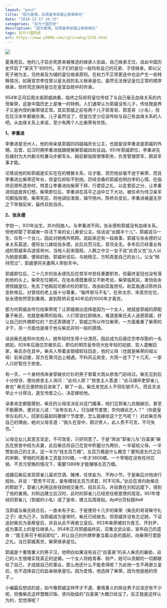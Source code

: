 ```yaml
---
layout: "post"
title: "因为爱情，后周皇帝郭威让柴荣继位"
date: "2018-12-17 16:15"
categories: "五代十国历史"
description: "因为爱情，后周皇帝郭威让柴荣继位"
tags: 五代十国历史
url: https://www.y5000.com/zgls/wdsg/2316.html
---
```






[![](https://img.y5000.com/uploads/allimg/160413/4-160413003Fc11.jpg)](https://www.y5000.com)

夏禹死后，他的儿子启杀死原来被推选的继承人伯益，自己继承王位，自此中国历史开启了“家天下”的时代。天子们的皇位一般均有自己的兄弟、子侄继承，即以父死子继为主，兄终弟及为辅的皇位继承原则。在权力不正常更迭中也会产生一些特殊情况，如唐宣宗李忱曾以皇太叔的名义继承皇位。虽然无法保证皇位正常的顺序继承，但终究还保持皇位在皇室血统中的传承。

954年正月后周太祖郭威病重，临终之际却将皇位传给了与自己毫无血缘关系的内侄柴荣，这是中国历史上是唯一的特例。人们通常认为郭威没有儿子，传给既是养子又是内侄的柴荣很正常。其实郭威之前有两个儿子郭青哥、郭意哥（小名），但在后汉末年都被杀害。儿子虽然没了，但皇位至少应该传给与自己有血缘关系的人吧。从血缘关系上来说，至少有两个人比柴荣有优势。

**1、李重进**

李重进是沧州人，他的母亲是郭威的四姐福庆长公主，也就是说李重进是郭威的外甥。后晋、后汉时期李重进就跟随舅舅郭威四处征战。951年郭威即位，李重进先后被封为大内都点检兼马步都军头、殿前都指挥使等职务，负责管理禁军，颇具军事才能。

论情说他的和郭威是实实在在的甥舅关系，论才能、资历他丝毫不逊于柴荣，而且李重进比柴荣还年长，但皇位却轮不到他。历经沧桑的郭威也明白李的心情，在临终前颁布遗命时，特意让李重进向柴荣下拜，行君臣之礼，以定君臣之分，让李重进彻底放弃幻想。柴荣即位后，李重进在高平之战中立下大功，被任命为侍卫亲军司都指挥使。柴荣死前，将他调往淮南，镇守扬州。陈桥兵变后，李重进被逼无奈之下举旗反宋，最终兵败自杀。

**2、张永德**

字抱一，931年出生，并州阳曲人。与李重进不同，张永德和郭威没有血缘关系。但他却娶了郭威唯一存活下来的女儿寿安公主。俗话说“女婿半个儿”，郭威戎马一生，仅有一个女儿，因此对她格外照顾。说起来还有一段故事，郭威与张永德的父亲关系莫逆，便将女儿嫁给张永德，此后兵荒马乱，音讯全无。多年后已经事业有成的郭威率兵途径宋州，当地人前来围观，人群之中又一女子说“此吾父也”众人以为她是疯癫，便驱赶她。郭威听说后，与她相见，方知真是自己的女儿，父女“相持而泣”，郭威便将夫妻两人带到军中。

郭威即位后，二十几岁的张永德先后在禁军中担任重要职务，但最终皇冠也没有落到他的头上。柴荣在位期间，在张永德既重用又不断考验，柴荣临死前，害怕张永德觊觎皇位，免去了他殿前司都点检的职位，改由赵匡胤担任。赵匡胤通过陈桥兵变称帝后，对曾经的老上级十分尊重，“每呼驸马不名”，在宋太宗、宋真宗在位，张永德依然受到重用，直到陈桥兵变40年后的1000年才离世。

那为何郭威会传位给柴荣呢？让郭威做出选择是因为一个女人，她就是郭威的原配妻子柴氏，也就是柴荣的姑母。人们常说红颜祸水，难道是柴氏夫人迷惑郭威，好让自己的外甥即位的？您还真猜错了，郭威之所以传位柴荣，一方面看重了柴荣的才干，另一方面也是缘于他与柴氏非同一般的感情。

话说柴氏是邢州龙岗人，她年轻时生得十分漂亮，因此成为后唐庄宗李存勖的一名嫔妃。926年后唐庄宗被杀后，即位的明宗皇帝将大批年轻的妃嫔、宫人遣散回家，柴氏亦在其中。柴夫人带着金银细软往回走，他的父母（也就是柴荣的祖父母）前来迎接，双方在黄河边上相遇。不料风云突变，大雨一连下了十几天，一家人只好暂住于旅舍。

有一天，一个身材伟岸身穿破衣烂衫的男子冒着大雨从旅舍门前经过。柴氏见到后十分惊讶，便向旅舍主人询问：“此何人耶？”旅舍主人答道：“此马铺卒吏郭雀儿者也”
柴氏见便把他召进来了，聊了一会。柴氏发觉此人不但形貌不凡，而且言谈举止十分得当，遂生怜爱之心，决定嫁给他。

读者肯定都能猜到，柴氏的父母坚决反对这门婚事，他们见郭雀儿衣服破旧，甚至不能蔽体，便对女儿说：“汝帝左右人，归当嫁节度使，奈何嫁此乞人？”（你是皇帝左右的人，回家后最起码要嫁个节度使，怎么能嫁给这个乞丐呢？）对此柴氏有自己的理由，她对父母言道：“我久在官中，颇识贵人，此人贵不可言，不可失也。”

父母见女儿其意志坚定，不可改变，只好同意了。于是“屌丝”郭雀儿与“白富美”柴氏在旅舍中结为夫妻，此后柴氏将自己在宫中积蓄分为两份，一半留给父母，一半赞助自己的丈夫，这一半为“钱五百万缗”。五百万缗是什么概念？要知道五代之后的宋朝，宰相的月基本工资是300缗，一年才3600缗，一个宰相在没有任何花销、不贪污受贿的情况下，需要1389年才能赚够五百万缗。

成婚后柴后发现郭雀儿喜欢饮酒、赌博，任侠妄为、不拘小节。于是柴后对他进行规劝，并说：“君贵不可言，妾有缗钱五百万资君，时不可失。”此后在贤内助柴氏的帮助下，郭雀儿利用这些钱财结交豪杰、招兵买马，并投靠在刘知远麾下，得到了他的重用。刘知远建立后汉时，此时的郭雀儿已经担任枢密使的高官。951年曾经的郭雀儿（郭威的小名）成了皇帝，建立后周政权。#p#分页标题#e#

当郭威与柴氏结合后，一直未有子女，于是便将十几岁的柴荣（柴氏的哥哥柴守礼之子）收为己子。当郭威成为皇帝时，柴氏已经故去，但郭威并没有忘记她，下诏追封柴氏为圣穆皇后，并且从此不再册立皇后。953年柴荣被封为晋王、开封尹，成为事实上的皇位继承人。954年正月郭威临终前，召集文武众臣，宣布自己的遗命：“晋王荣可于柩前即位”，并让自己的外甥李重当着众臣的面前，向柴荣行君臣之礼。当日郭威离世，柴荣继承皇位。

郭威是个重情重义的男子汉，他明白如果没有自己“白富美”的夫人柴氏的襄助，自己的人生很难实现真正的逆袭。一个女人将她青春、财产，她可以贡献的一切都献给了自己，才成就自己的事业，那么他还什么不能舍得呢？为此他一生不再册立皇后，也不选择自己的血亲继承皇位。因为爱情，他选择了柴荣，因为他是她的侄子，。

小编最后想说的是，如今像郭威这样怀才不遇、重情重义的屌丝男子应该还有不少呢，但像柴氏这样慧眼识珠、贤内助级的“白富美”大概已经没了。反正我是这样认为的，您觉得呢？

